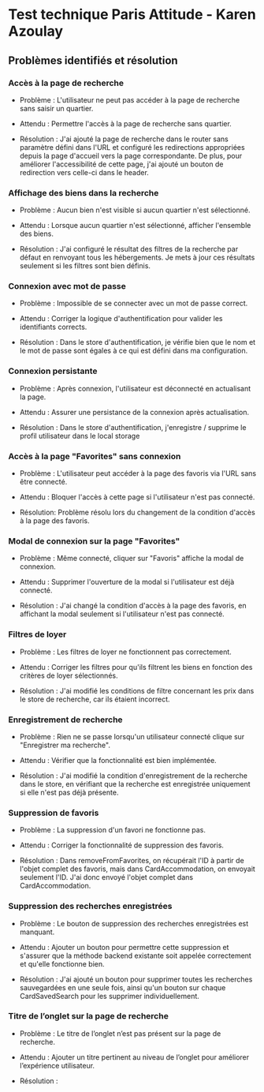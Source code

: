 # Test technique Paris Attitude - Karen Azoulay

## Problèmes identifiés et résolution

### Accès à la page de recherche

- Problème : L'utilisateur ne peut pas accéder à la page de recherche sans saisir un quartier.

- Attendu : Permettre l'accès à la page de recherche sans quartier.

- Résolution :
J'ai ajouté la page de recherche dans le router sans paramètre défini dans l'URL et configuré les redirections appropriées depuis la page d'accueil vers la page correspondante.
De plus, pour améliorer l'accessibilité de cette page, j'ai ajouté un bouton de redirection vers celle-ci dans le header.

### Affichage des biens dans la recherche

- Problème : Aucun bien n'est visible si aucun quartier n'est sélectionné.

- Attendu : Lorsque aucun quartier n'est sélectionné, afficher l'ensemble des biens.

- Résolution : J'ai configuré le résultat des filtres de la recherche par défaut en renvoyant tous les hébergements. Je mets à jour ces résultats seulement si les filtres sont bien définis.

### Connexion avec mot de passe

- Problème : Impossible de se connecter avec un mot de passe correct.

- Attendu : Corriger la logique d'authentification pour valider les identifiants corrects.

- Résolution : Dans le store d'authentification, je vérifie bien que le nom et le mot de passe sont égales à ce qui est défini dans ma configuration.

### Connexion persistante

- Problème : Après connexion, l'utilisateur est déconnecté en actualisant la page.

- Attendu : Assurer une persistance de la connexion après actualisation.

- Résolution : Dans le store d'authentification, j'enregistre / supprime le profil utilisateur dans le local storage

### Accès à la page "Favorites" sans connexion

- Problème : L'utilisateur peut accéder à la page des favoris via l'URL sans être connecté.

- Attendu : Bloquer l'accès à cette page si l'utilisateur n'est pas connecté.

- Résolution: Problème résolu lors du changement de la condition d'accès à la page des favoris.

### Modal de connexion sur la page "Favorites"

- Problème : Même connecté, cliquer sur "Favoris" affiche la modal de connexion.

- Attendu : Supprimer l'ouverture de la modal si l'utilisateur est déjà connecté.

- Résolution : J'ai changé la condition d'accès à la page des favoris, en affichant la modal seulement si l'utilisateur n'est pas connecté. 

### Filtres de loyer

- Problème : Les filtres de loyer ne fonctionnent pas correctement.

- Attendu : Corriger les filtres pour qu'ils filtrent les biens en fonction des critères de loyer sélectionnés.

- Résolution : J'ai modifié les conditions de filtre concernant les prix dans le store de recherche, car ils étaient incorrect.

### Enregistrement de recherche

- Problème : Rien ne se passe lorsqu'un utilisateur connecté clique sur "Enregistrer ma recherche".

- Attendu : Vérifier que la fonctionnalité est bien implémentée.

- Résolution : J'ai modifié la condition d'enregistrement de la recherche dans le store, en vérifiant que la recherche est enregistrée uniquement si elle n'est pas déjà présente.

### Suppression de favoris

- Problème : La suppression d'un favori ne fonctionne pas.

- Attendu : Corriger la fonctionnalité de suppression des favoris.

- Résolution : Dans removeFromFavorites, on récupérait l'ID à partir de l'objet complet des favoris, mais dans CardAccommodation, on envoyait seulement l'ID. J'ai donc envoyé l'objet complet dans CardAccommodation.

### Suppression des recherches enregistrées

- Problème : Le bouton de suppression des recherches enregistrées est manquant.

- Attendu : Ajouter un bouton pour permettre cette suppression et s'assurer que la méthode backend existante soit appelée correctement et qu'elle fonctionne bien.

- Résolution : J'ai ajouté un bouton pour supprimer toutes les recherches sauvegardées en une seule fois, ainsi qu'un bouton sur chaque CardSavedSearch pour les supprimer individuellement.

### Titre de l’onglet sur la page de recherche

- Problème : Le titre de l’onglet n’est pas présent sur la page de recherche.

- Attendu : Ajouter un titre pertinent au niveau de l’onglet pour améliorer l’expérience utilisateur.

- Résolution : 